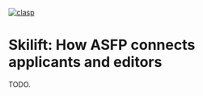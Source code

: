 [![clasp](https://img.shields.io/badge/built%20with-clasp-4285f4.svg)](https://github.com/google/clasp)


# Skilift: How ASFP connects applicants and editors

TODO.
